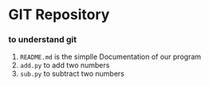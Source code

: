 # GIT Repository
### to understand git
1. `README.md` is the simplle Documentation of our program
2. `add.py` to add two numbers
3. `sub.py` to subtract two numbers
